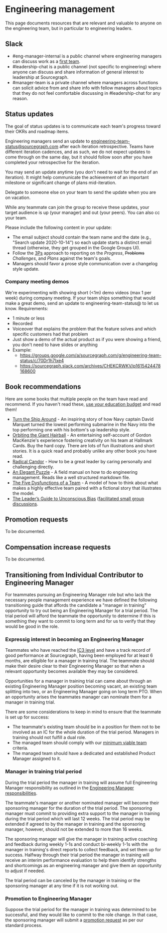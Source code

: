 # Engineering management

This page documents resources that are relevant and valuable to anyone on the engineering team, but in particular to engineering leaders.

## Slack

- #eng-manager-internal is a public channel where engineering managers can discuss work as a [first team](https://lethain.com/first-team/).
- #leadership-chat is a public channel (not specific to engineering) where anyone can discuss and share information of general interest to leadership at Sourcegraph.
- #manager-team is a private channel where managers across functions can solicit advice from and share info with fellow managers about topics that they do not feel comfortable discussing in #leadership-chat for any reason.

## Status updates

The goal of status updates is to communicate each team's progress toward their OKRs and roadmap items.

Engineering managers send an update to [engineering-team-status@sourcegraph.com](https://groups.google.com/a/sourcegraph.com/g/engineering-team-status) after each iteration retrospective. Teams have different iteration cadences, and as such, we do not expect updates to come through on the same day, but it should follow soon after you have completed your retrospective for the iteration.

You may send an update anytime (you don't need to wait for the end of an iteration). It might help communicate the achievement of an important milestone or significant change of plans mid-iteration.

Delegate to someone else on your team to send the update when you are on vacation.

While any teammate can join the group to receive these updates, your target audience is up (your manager) and out (your peers). You can also cc your team.

Please include the following content in your update:

- The email subject should contain the team name and the date (e.g., "Search update 2020-10-14") so each update starts a distinct email thread (otherwise, they get grouped in the Google Groups UI).
- Follow the [3Ps](https://en.wikipedia.org/wiki/Progress,_plans,_problems) approach to reporting on the _Progress_, ~~Problems~~ _Challenges_, and _Plans_ against the team's goals.
- Managers should favor a prose style communication over a changelog style update.

### Company meeting demos

We're experimenting with showing short (<1m) demo videos (max 1 per week) during company meeting. If your team ships something that would make a great demo, send an update to engineering-team-status@ to let us know. Requirements:

- 1 minute or less
- Recorded 
- Voiceover that explains the problem that the feature solves and which specific customers had that problem
- Just show a demo of the actual product as if you were showing a friend, you don't need to have slides or anything
- Example:
  - https://groups.google.com/a/sourcegraph.com/g/engineering-team-status/c/70Dr1h7Ixe4
  - https://sourcegraph.slack.com/archives/CHEKCRWKV/p1615424478168600

## Book recommendations

Here are some books that multiple people on the team have read and recommend. If you haven't read these, [use your education budget](../people-ops/travel.md#professional-development-and-education) and read them!

- [Turn the Ship Around](https://www.amazon.com/Turn-Ship-Around-Turning-Followers/dp/1591846404/) - An inspiring story of how Navy captain David Marquet turned the lowest performing submarine in the Navy into the top performing one with his bottom's up leadership style.
- [Orbiting the Giant Hairball](https://www.amazon.com/Orbiting-Giant-Hairball-Corporate-Surviving/dp/0670879835/) - An entertaining self-account of Gordon MacKenzie's experience fostering creativity on his team at Hallmark Cards. Buy the hard copy. There are lots of fun illustrations and short stories. It is a quick read and probably unlike any other book you have read.
- [Radical Candor](https://www.radicalcandor.com/the-book/) - How to be a great leader by caring personally and challenging directly.
- [An Elegant Puzzle](https://lethain.com/elegant-puzzle/) - A field manual on how to do engineering management. Reads like a well structured markdown file.
- [The Five Dysfunctions of a Team](https://www.amazon.com/Five-Dysfunctions-Team-Leadership-Fable/dp/0787960756) - A model of how to think about what makes a highly effective team paired with a fictional story that illustrates the model.
- [The Leader’s Guide to Unconscious Bias](https://www.amazon.com/Leaders-Guide-Unconscious-Bias-High-Performing/dp/1982144319) ([facilitated small group discussions](../support/support-values-enablement.md#part-2-deep-dive-on-be-welcoming-and-inclusive).

## Promotion requests

To be documented.

## Compensation increase requests

To be documented.

## Transitioning from Individual Contributor to Engineering Manager

For teammates pursuing an Engineering Manager role but who lack the necessary people management experience we have defined the following transitioning guide that affords the candidate a "manager in training" opportunity to try out being an Engineering Manager for a trial period. The trial period will afford the teammate the opportunity to determine if this is something they want to commit to long term and for us to verify that they would be good in the role.

### Expressig interest in becoming an Engineering Manager

Teammates who have reached the [IC3 level](career-development/framework.md#ic3) and have a track record of good performance at Sourcegraph, having been employed for at least 6 months, are elligible for a manager in training trial.
The teammate should make their desire clear to their Engineering Manager so that when a relevant opportunity becomes available they may be considered.

Opportunities for a manager in training trial can came about through an existing Engineering Manager position becoming vacant, an existing team splitting into two, or an Engineering Manager going on long term PTO. 
When an opportunity arises the teammates manager can nominate them for a manager in training trial.

There are some considerations to keep in mind to ensure that the teammate is set up for success:
- The teammate's existing team should be in a position for them not to be involved as an IC for the whole duration of the trial period. Managers in training should not fulfill a dual role.
- The managed team should comply with our [minimum viable team](eng_org.md#minimum-viable-team) criteria.
- The managed team should have a dedicated and established Product Manager assigned to it.

### Manager in training trial period

During the trial period the manager in training will assume full Engineering Manager responsibility as outlined in the [Engineering Manager responsibilities](roles.md#engineering-manager).

The teammate's manager or another nominated manager will become their sponsoring manager for the duration of the trial period. The sponsoring manager must commit to providing extra support to the manager in training during the trial period which will last 12 weeks. 
The trial period may be extended if agreed to by the manager in training and the sponsoring manager, however, should not be extended to more than 16 weeks.

The sponsoring manager will give the manager in training active coaching and feedback during weekly 1-1s and conduct bi-weekly 1-1s with the manager in training's direct reports to collect feedback, and set them up for success.
Halfway through their trial period the manager in training will receive an interim performance evaluation to help them identify strengths and shortcomings as an engineering manager and give them an opportunity to adjust if needed.

The trial period can be canceled by the manager in training or the sponsoring manager at any time if it is not working out.

### Promotion to Engineering Manager

Suppose the trial period for the manager in training was determined to be successful, and they would like to commit to the role change. In that case, the sponsoring manager will submit a [promotion request](#promotion-requests) as per our standard process.